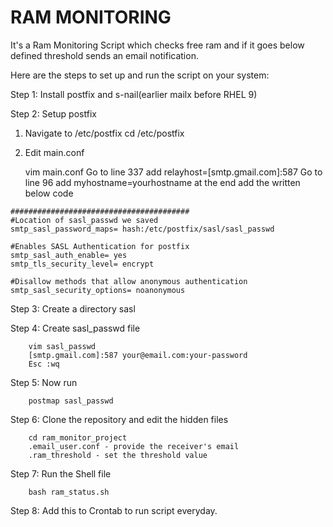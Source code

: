 # RAM MONITORING
It's a Ram Monitoring Script which checks free ram and if it goes below defined threshold sends an email notification.


Here are the steps to set up and run the script on your system:

Step 1: Install postfix and s-nail(earlier mailx before RHEL 9)

Step 2: Setup postfix

   1. Navigate to /etc/postfix
      cd /etc/postfix

   2. Edit main.conf

      vim main.conf
      Go to line 337
      add relayhost=[smtp.gmail.com]:587
      Go to line 96
      add myhostname=yourhostname
      at the end 
      add the written below code

    ########################################
    #Location of sasl_passwd we saved
    smtp_sasl_password_maps= hash:/etc/postfix/sasl/sasl_passwd

    #Enables SASL Authentication for postfix
    smtp_sasl_auth_enable= yes
    smtp_tls_security_level= encrypt

    #Disallow methods that allow anonymous authentication
    smtp_sasl_security_options= noanonymous

      

Step 3: Create a directory sasl

Step 4: Create sasl_passwd file

        vim sasl_passwd
        [smtp.gmail.com]:587 your@email.com:your-password
        Esc :wq

Step 5: Now run

        postmap sasl_passwd

Step 6: Clone the repository and edit the hidden files

        cd ram_monitor_project
        .email_user.conf - provide the receiver's email
        .ram_threshold - set the threshold value

Step 7: Run the Shell file

        bash ram_status.sh

Step 8: Add this to Crontab to run script everyday.        
    